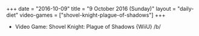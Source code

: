 +++
date = "2016-10-09"
title = "9 October 2016 (Sunday)"
layout = "daily-diet"
video-games = ["shovel-knight-plague-of-shadows"]
+++


* Video Game: Shovel Knight: Plague of Shadows {WiiU} /b/